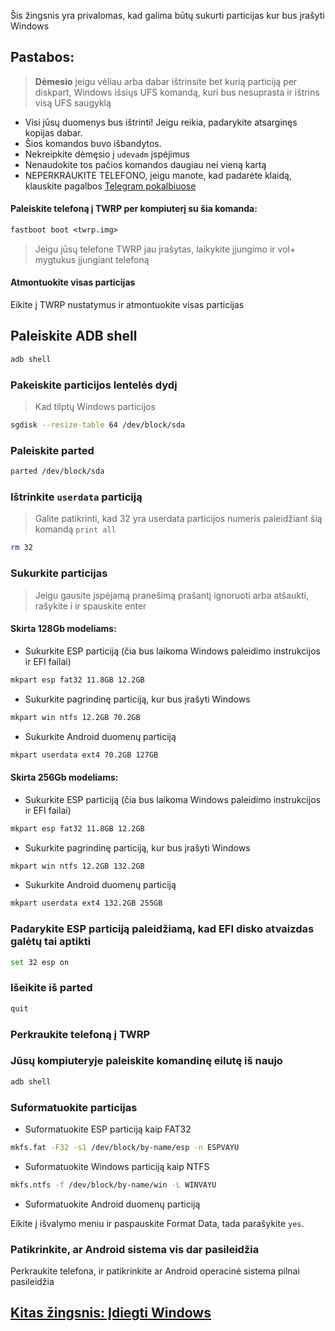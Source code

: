 Šis žingsnis yra privalomas, kad galima būtų sukurti particijas kur bus įrašyti Windows

## Pastabos:
> **Dėmesio** jeigu vėliau arba dabar ištrinsite bet kurią particiją per diskpart, Windows išsiųs UFS komandą, kuri bus nesuprasta ir ištrins visą UFS saugyklą
- Visi jūsų duomenys bus ištrinti! Jeigu reikia, padarykite atsarginęs kopijas dabar.
- Šios komandos buvo išbandytos.
- Nekreipkite dėmęsio į `udevadm` įspėjimus
- Nenaudokite tos pačios komandos daugiau nei vieną kartą
- NEPERKRAUKITE TELEFONO, jeigu manote, kad padarėte klaidą, klauskite pagalbos [Telegram pokalbiuose](https://t.me/winonvayu)

#### Paleiskite telefoną į TWRP per kompiuterį su šia komanda:
```cmd
fastboot boot <twrp.img>
```
> Jeigu jūsų telefone TWRP jau įrašytas, laikykite įjungimo ir vol+ mygtukus įjungiant telefoną

#### Atmontuokite visas particijas
Eikite į TWRP nustatymus ir atmontuokite visas particijas

## Paleiskite ADB shell
```cmd
adb shell
```

### Pakeiskite particijos lentelės dydį
> Kad tilptų Windows particijos
```sh
sgdisk --resize-table 64 /dev/block/sda
```

### Paleiskite parted
```sh
parted /dev/block/sda
```


### Ištrinkite `userdata` particiją
> Galite patikrinti, kad 32 yra userdata particijos numeris paleidžiant šią komandą
>  `print all`
```sh
rm 32
```

### Sukurkite particijas
> Jeigu gausite įspėjamą pranešimą prašantį ignoruoti arba atšaukti, rašykite i ir spauskite enter

#### Skirta 128Gb modeliams:

- Sukurkite ESP particiją (čia bus laikoma Windows paleidimo instrukcijos ir EFI failai)
```sh
mkpart esp fat32 11.8GB 12.2GB
```

- Sukurkite pagrindinę particiją, kur bus įrašyti Windows
```sh
mkpart win ntfs 12.2GB 70.2GB
```

- Sukurkite Android duomenų particiją
```sh
mkpart userdata ext4 70.2GB 127GB
```


#### Skirta 256Gb modeliams:

- Sukurkite ESP particiją (čia bus laikoma Windows paleidimo instrukcijos ir EFI failai)
```sh
mkpart esp fat32 11.8GB 12.2GB
```

-  Sukurkite pagrindinę particiją, kur bus įrašyti Windows
```sh
mkpart win ntfs 12.2GB 132.2GB
```

- Sukurkite Android duomenų particiją
```sh
mkpart userdata ext4 132.2GB 255GB
```


### Padarykite ESP particiją paleidžiamą, kad EFI disko atvaizdas galėtų tai aptikti
```sh
set 32 esp on
```

### Išeikite iš parted
```sh
quit
```

### Perkraukite telefoną į TWRP

### Jūsų kompiuteryje paleiskite komandinę eilutę iš naujo
```cmd
adb shell
```

### Suformatuokite particijas
-  Suformatuokite ESP particiją kaip FAT32
```sh
mkfs.fat -F32 -s1 /dev/block/by-name/esp -n ESPVAYU
```

-  Suformatuokite Windows particiją kaip NTFS
```sh
mkfs.ntfs -f /dev/block/by-name/win -L WINVAYU
```

- Suformatuokite Android duomenų particiją

Eikite į išvalymo meniu ir paspauskite Format Data, 
tada parašykite `yes`.

### Patikrinkite, ar Android sistema vis dar pasileidžia
Perkraukite telefona, ir patikrinkite ar Android operacinė sistema pilnai pasileidžia


## [Kitas žingsnis: Įdiegti Windows](/guide/Lithuanian/2-install-lt.md)
